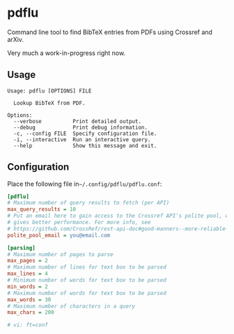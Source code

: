 # pdflu

Command line tool to find BibTeX entries from PDFs using Crossref and arXiv.

Very much a work-in-progress right now.

## Usage

```
Usage: pdflu [OPTIONS] FILE

  Lookup BibTeX from PDF.

Options:
  --verbose          Print detailed output.
  --debug            Print debug information.
  -c, --config FILE  Specify configuration file.
  -i, --interactive  Run an interactive query.
  --help             Show this message and exit.
```

## Configuration

Place the following file in`~/.config/pdflu/pdflu.conf`:

```ini
[pdflu]
# Maximum number of query results to fetch (per API)
max_query_results = 10
# Put an email here to gain access to the Crossref API's polite pool, which
# gives better performance. For more info, see
# https://github.com/CrossRef/rest-api-doc#good-manners--more-reliable-service
polite_pool_email = you@email.com

[parsing]
# Maximum number of pages to parse
max_pages = 2
# Maximum number of lines for text box to be parsed
max_lines = 4
# Minimum number of words for text box to be parsed
min_words = 2
# Maximum number of words for text box to be parsed
max_words = 30
# Maximum number of characters in a query
max_chars = 200

# vi: ft=conf
```

